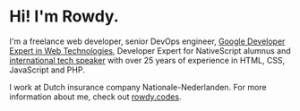# Hi! I'm Rowdy.

I'm a freelance web developer, senior DevOps engineer, [Google Developer Expert in Web Technologies](https://g.dev/rowdy), Developer Expert for NativeScript alumnus and [international tech speaker](https://rowdy.codes/speaking/) with over 25 years of experience in HTML, CSS, JavaScript and PHP.

I work at Dutch insurance company Nationale-Nederlanden. For more information about me, check out [rowdy.codes](https://rowdy.codes).

